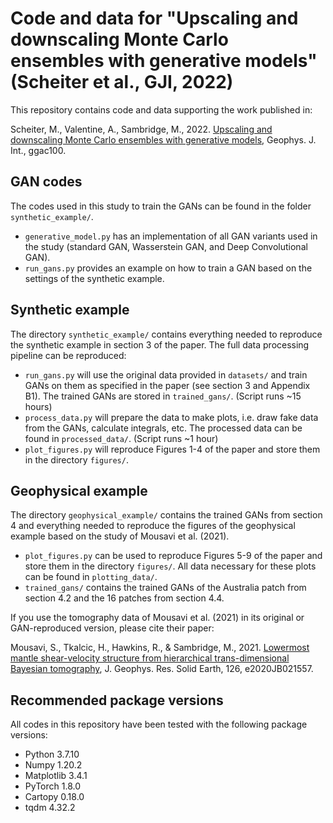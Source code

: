 # Code and data for "Upscaling and downscaling Monte Carlo ensembles with generative models" (Scheiter et al., GJI, 2022)

This repository contains code and data supporting the work published in:

Scheiter, M., Valentine, A., Sambridge, M., 2022. [Upscaling and downscaling Monte Carlo ensembles with generative models](https://doi.org/10.1093/gji/ggac100), Geophys. J. Int., ggac100.

## GAN codes
The codes used in this study to train the GANs can be found in the folder `synthetic_example/`.
- `generative_model.py` has an implementation of all GAN variants used in the study (standard GAN, Wasserstein GAN, and Deep Convolutional GAN).
- `run_gans.py` provides an example on how to train a GAN based on the settings of the synthetic example.

## Synthetic example
The directory `synthetic_example/` contains everything needed to reproduce the synthetic example in section 3 of the paper. The full data processing pipeline can be reproduced:
- `run_gans.py` will use the original data provided in `datasets/` and train GANs on them as specified in the paper (see section 3 and Appendix B1). The trained GANs are stored in `trained_gans/`. (Script runs ~15 hours)
- `process_data.py` will prepare the data to make plots, i.e. draw fake data from the GANs, calculate integrals, etc. The processed data can be found in `processed_data/`. (Script runs ~1 hour)
- `plot_figures.py` will reproduce Figures 1-4 of the paper and store them in the directory `figures/`.

## Geophysical example
The directory `geophysical_example/` contains the trained GANs from section 4 and everything needed to reproduce the figures of the geophysical example based on the study of Mousavi et al. (2021).
- `plot_figures.py` can be used to reproduce Figures 5-9 of the paper and store them in the directory `figures/`. All data necessary for these plots can be found in `plotting_data/`.
- `trained_gans/` contains the trained GANs of the Australia patch from section 4.2 and the 16 patches from section 4.4.

If you use the tomography data of Mousavi et al. (2021) in its original or GAN-reproduced version, please cite their paper:

Mousavi, S., Tkalcic, H., Hawkins, R., & Sambridge, M., 2021. [Lowermost mantle shear-velocity structure from hierarchical trans-dimensional Bayesian tomography](https://agupubs.onlinelibrary.wiley.com/doi/full/10.1029/2020JB021557), J. Geophys. Res. Solid Earth, 126, e2020JB021557.

## Recommended package versions
All codes in this repository have been tested with the following package versions:
- Python 3.7.10
- Numpy 1.20.2
- Matplotlib 3.4.1
- PyTorch 1.8.0
- Cartopy 0.18.0
- tqdm 4.32.2
